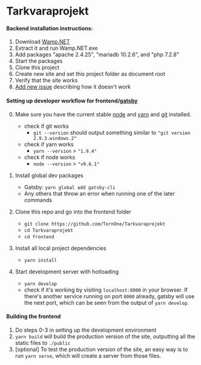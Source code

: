 # Tarkvaraprojekt

#### Backend installation instructions:

1. Download [Wamp.NET](http://www.wamp.net/)
1. Extract it and run Wamp.NET.exe
1. Add packages "apache 2.4.25", "mariadb 10.2.6", and "php 7.2.8"
1. Start the packages
1. Clone this project
1. Create new site and set this project folder as document root
1. Verify that the site works
1. [Add new issue](https://github.com/TornOne/Tarkvaraprojekt/issues/new) describing how it doesn't work

#### Setting up developer workflow for frontend/[gatsby](https://www.gatsbyjs.org/tutorial/part-zero/)

0. Make sure you have the current stable [node](https://nodejs.org/en/) and [yarn](https://yarnpkg.com/en/) and [git](https://git-scm.com/) installed. 
    * check if git works
        * `git --version` should output something similar to `"git version 2.9.3.windows.2"`
    * check if yarn works
        * `yarn --version` > `"1.9.4"`
    * check if node works
        * `node --version` > `"v9.6.1"`
 
1. Install global dev packages
    * Gatsby: `yarn global add gatsby-cli`
    * Any others that throw an error when running one of the later commands

2. Clone this repo and go into the frontend folder
    * `git clone https://github.com/TornOne/Tarkvaraprojekt`
    * `cd Tarkvaraprojekt`
    * `cd frontend`

3. Install all local project dependencies
    * `yarn install`

4. Start development server with hotloading
    * `yarn develop`
    * check if it's working by visiting `localhost:8000` in your browser. If there's another service running on port `8000` already, gatsby will use the next port, which can be seen from the output of `yarn develop`. 

#### Building the frontend
1. Do steps 0-3 in setting up the development environment
2. `yarn build` will build the production version of the site, outputting all the static files to `./public`
3. [optional] To test the production version of the site, an easy way is to run `yarn serve`, which will create a server from those files.

